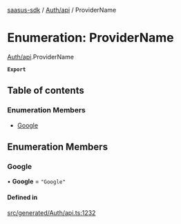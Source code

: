 [saasus-sdk](../README.md) / [Auth/api](../modules/Auth_api.md) / ProviderName

# Enumeration: ProviderName

[Auth/api](../modules/Auth_api.md).ProviderName

**`Export`**

## Table of contents

### Enumeration Members

- [Google](Auth_api.ProviderName.md#google)

## Enumeration Members

### Google

• **Google** = ``"Google"``

#### Defined in

[src/generated/Auth/api.ts:1232](https://github.com/saasus-platform/saasus-sdk-javascript/blob/55abc15/src/generated/Auth/api.ts#L1232)
